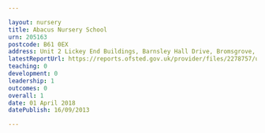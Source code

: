 ```yaml
---

layout: nursery
title: Abacus Nursery School
urn: 205163
postcode: B61 0EX
address: Unit 2 Lickey End Buildings, Barnsley Hall Drive, Bromsgrove, Worcs, B61 0EX
latestReportUrl: https://reports.ofsted.gov.uk/provider/files/2278757/urn/205163.pdf
teaching: 0
development: 0
leadership: 1
outcomes: 0
overall: 1
date: 01 April 2018 
datePublish: 16/09/2013

---
```

